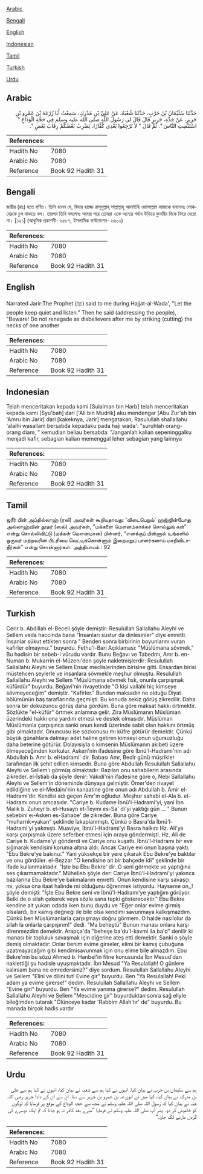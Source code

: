 [Arabic](#arabic)

[Bengali](#bengali)

[English](#english)

[Indonesian](#indonesian)

[Tamil](#tamil)

[Turkish](#turkish)

[Urdu](#urdu)

## Arabic


<div dir="rtl" lang="ar" style={{fontSize:'larger',backgroundColor:'#f8f9fa',padding:20}}>
حَدَّثَنَا سُلَيْمَانُ بْنُ حَرْبٍ، حَدَّثَنَا شُعْبَةُ، عَنْ عَلِيِّ بْنِ مُدْرِكٍ، سَمِعْتُ أَبَا زُرْعَةَ بْنَ عَمْرِو بْنِ جَرِيرٍ، عَنْ جَدِّهِ، جَرِيرٍ قَالَ قَالَ لِي رَسُولُ اللَّهِ صلى الله عليه وسلم فِي حَجَّةِ الْوَدَاعِ ‏"‏ اسْتَنْصِتِ النَّاسَ ‏"‏‏.‏ ثُمَّ قَالَ ‏"‏ لاَ تَرْجِعُوا بَعْدِي كُفَّارًا، يَضْرِبُ بَعْضُكُمْ رِقَابَ بَعْضٍ ‏"‏‏.‏
</div>
<div style={{backgroundColor:'#f8f9fa',padding:20, marginBottom: 10}}><table> <thead> <tr> <th>References:</th> <th></th> </tr> </thead> <tbody><tr><td>Hadith No</td><td>7080</td></tr><tr><td>Arabic No</td><td>7080</td></tr><tr><td>Reference</td><td>Book 92 Hadith 31</td></tr></tbody></table></div>

## Bengali


<div dir="ltr" lang="bn" style={{fontSize:'larger',backgroundColor:'#f8f9fa',padding:20}}>
জারীর (রাঃ) হতে বর্ণিত। তিনি বলেন যে, বিদায় হাজ্জে রাসূলুল্লাহ্ সাল্লাল্লাহু আলাইহি ওয়াসাল্লাম আমাকে বললেনঃ লোকদেরকে চুপ থাকতে বল। তারপর তিনি বললেনঃ আমার পরে তোমরা একে অন্যের গর্দান উড়িয়ে কুফরীর দিকে ফিরে যেয়ো না। [১২১] (আধুনিক প্রকাশনী- ৬৫৮৭, ইসলামিক ফাউন্ডেশন- ৬৬০০)
</div>
<div style={{backgroundColor:'#f8f9fa',padding:20, marginBottom: 10}}><table> <thead> <tr> <th>References:</th> <th></th> </tr> </thead> <tbody><tr><td>Hadith No</td><td>7080</td></tr><tr><td>Arabic No</td><td>7080</td></tr><tr><td>Reference</td><td>Book 92 Hadith 31</td></tr></tbody></table></div>

## English


<div dir="ltr" lang="en" style={{fontSize:'larger',backgroundColor:'#f8f9fa',padding:20}}>
Narrated Jarir:The Prophet (ﷺ) said to me during Hajjat-al-Wada', "Let the people keep quiet and listen." Then he said (addressing the people), "Beware! Do not renegade as disbelievers after me by striking (cutting) the necks of one another
</div>
<div style={{backgroundColor:'#f8f9fa',padding:20, marginBottom: 10}}><table> <thead> <tr> <th>References:</th> <th></th> </tr> </thead> <tbody><tr><td>Hadith No</td><td>7080</td></tr><tr><td>Arabic No</td><td>7080</td></tr><tr><td>Reference</td><td>Book 92 Hadith 31</td></tr></tbody></table></div>

## Indonesian


<div dir="ltr" lang="id" style={{fontSize:'larger',backgroundColor:'#f8f9fa',padding:20}}>
Telah menceritakan kepada kami [Sulaiman bin Harb] telah menceritakan kepada kami [Syu'bah] dari ['Ali bin Mudrik] aku mendengar [Abu Zur'ah bin 'Amru bin Jarir] dari [kakeknya, Jarir] mengatakan, Rasulullah shallallahu 'alaihi wasallam bersabda kepadaku pada haji wada': "suruhlah orang-orang diam, " kemudian beliau bersabda: "Janganlah kalian sepeninggalku menjadi kafir, sebagian kalian memenggal leher sebagian yang lainnya
</div>
<div style={{backgroundColor:'#f8f9fa',padding:20, marginBottom: 10}}><table> <thead> <tr> <th>References:</th> <th></th> </tr> </thead> <tbody><tr><td>Hadith No</td><td>7080</td></tr><tr><td>Arabic No</td><td>7080</td></tr><tr><td>Reference</td><td>Book 92 Hadith 31</td></tr></tbody></table></div>

## Tamil


<div dir="ltr" lang="ta" style={{fontSize:'larger',backgroundColor:'#f8f9fa',padding:20}}>
ஜரீர் பின் அப்தில்லாஹ் (ரலி) அவர்கள் கூறியதாவது: ‘விடைபெறும்’ ஹஜ்ஜின்போது அல்லாஹ்வின் தூதர் (ஸல்) அவர்கள், “மக்களை மௌனம்காக்கச் சொல்லுங் கள்” என்று சொல்லிவிட்டு (மக்கள் மௌனமான) பின்னர், “எனக்குப் பின்னால் உங்களில் ஒருவர் மற்றவரின் பிடரியை வெட்டிக்கொள்ளும் இறைமறுப் பாளர்களாய் மாறிவிடாதீர்கள்” என்று சொன்னார்கள். அத்தியாயம் : 92
</div>
<div style={{backgroundColor:'#f8f9fa',padding:20, marginBottom: 10}}><table> <thead> <tr> <th>References:</th> <th></th> </tr> </thead> <tbody><tr><td>Hadith No</td><td>7080</td></tr><tr><td>Arabic No</td><td>7080</td></tr><tr><td>Reference</td><td>Book 92 Hadith 31</td></tr></tbody></table></div>

## Turkish


<div dir="ltr" lang="tr" style={{fontSize:'larger',backgroundColor:'#f8f9fa',padding:20}}>
Cerir b. Abdillah el-Becell şöyle demiştir: Resulullah Sallallahu Aleyhi ve Sellem veda haccında bana "İnsanları sustur da dinlesinler" diye emretti. İnsanlar sükut ettikten sonra " Benden sonra birbirinin boyunlarını vuran kafirler olmayınız." buyurdu. Fethu'l-Bari Açıklaması: "Müslümana sövmek." Bu hadisin bir sebeb-i vürudu vardır. Bunu Beğavı ve Tabedmı, Amr b. en-Numan b. Mukarrin el-Müzenı'den şöyle nakletmişlerdir: Resulullah Sallallahu Aleyhi ve Sellem Ensar meclislerinden birisine gitti. Ensardan birisi müstehcen şeylerle ve insanlara sövmekle meşhur olmuştu. Resulullah Sallallahu Aleyhi ve Sellem "Müslümana sövmek fısk, onunla çarpışmak küfürdür" buyurdu. Beğavi'nin rivayetinde "O kişi vallahi hiç kimseye sövmeyeceğim" demiştir. "Kafirler." Bundan maksadın ne olduğu Diyat bölümünün baş taraflarında geçmişti. Bu konuda sekiz görüş zikredilir. Daha sonra bir dokuzuncu görüş daha gördüm. Buna göre maksat hakkı örtmektir. Sözlükte "el-küfür" örtmek anlamına gelir. Zira Müslümanın Müslüman üzerindeki hakkı ona yardım etmesi ve destek olmasıdır. Müslüman Müslümanla çarpışınca sanki onun kendi üzerinde sabit olan hakkını örtmüş gibi olmaktadır. Onuncusu ise sözkonusu mı küfre götürür demektir. Çünkü büyük günahlara dalmayı adet haline getiren kimseyi onun uğursuzluğu daha beterine götürür. Dolayısıyla o kimsenin Müslümanın akıbeti üzere ölmeyeceğinden korkulur. Askeri'nin ifadesine göre İbnü'l-Hadrami'nin adı Abdullah b. Amr b. elHadrami' dir. Babası Amr, Bedir günü müşrikler tarafından ilk şehit edilen kimsedir. Buna göre Abdullah Resulullah Sallallahu Aleyhi ve Sellem'ı görmüş olmaktadır. Bazıları onu sahabilerin arasında zikreder. el-İstiab da şöyle denir: Vakıdi'nin ifadesine göre o, Nebi Sallallahu Aleyhi ve Sellem'in döneminde dünyaya gelmiştir. Ömer'den rivayet edildiğine ve el-Medainı'nin kanaatine göre onun adı Abdullah b. Amir el-Hadrami'dir. Kendisi adı geçen Amr'ın oğludur. Meşhur sahabi el-Ala b. el-Hadramı onun amcasıdır. "Cariye b. Kudame İbnü'l-Hadrami'yi, yani İbn Malik b. Zuheyr b. el-Husayn et-Teymı es-Sa' di'yi yaktığı gün ... " Bunun sebebini eı-Askerı es-Sahabe' de zikreder. Buna göre Cariye "muharrık=yakan" şeklinde lakaplanmıştı. Çünkü o Basra'da İbnü'l-Hadrami'yi yakmıştı. Muaviye, İbnü'l-Hadrami'yi Basra halkını Hz. Ali'ye karşı çarpışmak üzere seferber etmesi için oraya göndermişti. Hz. Ali de Cariye b. Kudame'yi gönderdi ve Cariye onu kuşattı. İbnü'l-Hadramı bir eve sığınarak kendisini koruma altına aldı. Ancak Cariye evi onun başına yaktı. "Ebu Bekre'ye bakınız." Yani yüksekçe bir yere çıkarak Ebu Bekre'ye baktılar ve onu gördüler. el-Bezzar "O kendisine ait bir bahçede idi" şeklinde bir ifade kullanmaktadır. "İşte bu Ebu Bekre' dir. O seni görmekte ve yaptığına ses çıkarmamaktadır." Mühelleb şöyle der: Cariye İbnü'l-Hadrami'yi yakınca bazılarına Ebu Bekre'ye bakmalarım emretti. Onun kendisine karşı savaşçı mı, yoksa ona itaat halinde mi olduğunu öğrenmek istiyordu. Hayseme on,,! şöyle demişti: "İşte Ebu Bekre seni ve İbnü'l-Hadramı'ye yaptığını görüyor. Belki de o silah çekerek veya sözle sana tepki gösterecektir." Ebu Bekre kendine ait yukarı odada iken bunu duydu ve "Eğer onlar evime girmiş olsalardı, bir kamış değneği ile bile olsa kendimi savunmaya kalkışmazdım. Çünkü ben Müslümanlarla çarpışmayı doğru görmem. O halde nasılolur da silah la onlarla çarpışırım!" dedi. "Ma beheştü" Bunun manası onlara karşı direnmezdim demektir. Arapça'da "beheşe ba'du'l-kavmi ila ba'd" denilir ki manası bir topluluk savaşmak için diğerine ateş etti demektir. Sanki o şöyle demiş olmaktadır: Onlar benim evime girseler, elimi bir kamış çubuğuna uzatmayacağım gibi kendimisavunmak için onu elime bile almazdım. Ebu Bekre'nin bu sözü Ahmed b. Hanbel'in fitne konusunda İbn Mesud'dan naklettiği şu hadisle uyuşmaktadır. İbn Mesud "Ya Resulallah! O günlere kalırsam bana ne emredersiniz?" diye sordum. Resulullah Sallallahu Aleyhi ve Sellem "Elini ve dilini tut! Evine gir" buyurdu. Ben "Ya Resulallah! Peki adam ya evime girerse!" dedim. Resulullah Sallallahu Aleyhi ve Sellem "Evine gir!" buyurdu. Ben "Ya evime yanıma girerse?" dedim. Resulullah Sallallahu Aleyhi ve Sellem "Mescidine gir" buyurduktan sonra sağ eliyle bileğimden tutarak "Ölünceye kadar 'Rabbim Allah'tır' de" buyurdu. Bu manada birçok hadis vardır
</div>
<div style={{backgroundColor:'#f8f9fa',padding:20, marginBottom: 10}}><table> <thead> <tr> <th>References:</th> <th></th> </tr> </thead> <tbody><tr><td>Hadith No</td><td>7080</td></tr><tr><td>Arabic No</td><td>7080</td></tr><tr><td>Reference</td><td>Book 92 Hadith 31</td></tr></tbody></table></div>

## Urdu


<div dir="rtl" lang="ur" style={{fontSize:'larger',backgroundColor:'#f8f9fa',padding:20}}>
ہم سے سلیمان بن حرب نے بیان کیا، انہوں نے کہا ہم سے شعبہ نے بیان کیا، انہوں نے کہا ہم سے علی بن مدرک نے بیان کیا، کہا میں نے ابوزرعہ بن عمرو بن جریر سے سنا، ان سے ان کے دادا جریر رضی اللہ عنہ نے بیان کیا کہ رسول اللہ صلی اللہ علیہ وسلم نے مجھ سے حجۃ الوداع کے موقع پر فرمایا کہ لوگوں کو خاموش کر دو۔ پھر آپ صلی اللہ علیہ وسلم نے فرمایا ”میرے بعد کافر نہ ہو جانا کہ تم ایک دوسرے کی گردن مارنے لگ جاؤ۔“
</div>
<div style={{backgroundColor:'#f8f9fa',padding:20, marginBottom: 10}}><table> <thead> <tr> <th>References:</th> <th></th> </tr> </thead> <tbody><tr><td>Hadith No</td><td>7080</td></tr><tr><td>Arabic No</td><td>7080</td></tr><tr><td>Reference</td><td>Book 92 Hadith 31</td></tr></tbody></table></div>